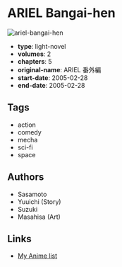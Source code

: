 # ARIEL Bangai-hen

![ariel-bangai-hen](https://cdn.myanimelist.net/images/manga/2/228729.jpg)

-   **type**: light-novel
-   **volumes**: 2
-   **chapters**: 5
-   **original-name**: ARIEL 番外編
-   **start-date**: 2005-02-28
-   **end-date**: 2005-02-28

## Tags

-   action
-   comedy
-   mecha
-   sci-fi
-   space

## Authors

-   Sasamoto
-   Yuuichi (Story)
-   Suzuki
-   Masahisa (Art)

## Links

-   [My Anime list](https://myanimelist.net/manga/125554/ARIEL_Bangai-hen)
